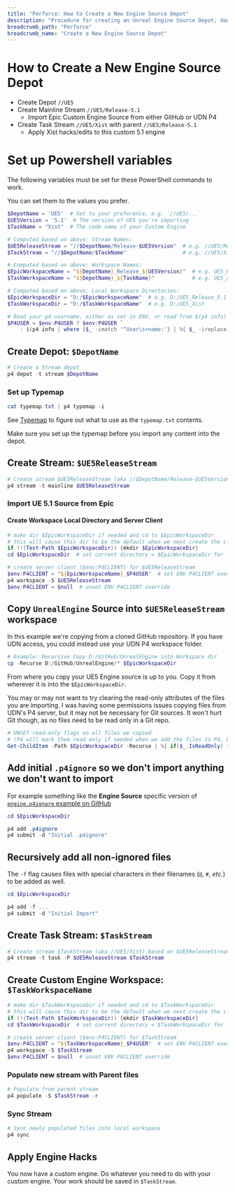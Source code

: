 ```yaml
---
title: "Perforce: How to Create a New Engine Source Depot"
description: "Procedure for creating an Unreal Engine Source Depot, downstream from Epic Games GitHub/Perforce"
breadcrumb_path: "Perforce"
breadcrumb_name: "Create a New Engine Source Depot"
---
```


# How to Create a New Engine Source Depot

- Create Depot `//UE5`
- Create Mainline Stream `//UE5/Release-5.1`
  - Import Epic Custom Engine Source from either GitHub or UDN P4
- Create Task Stream `//UE5/Xist` with parent `//UE5/Release-5.1`
  - Apply Xist hacks/edits to this custom 5.1 engine


# Set up Powershell variables

The following variables must be set for these PowerShell commands to work.

You can set them to the values you prefer.

```powershell
$DepotName = 'UE5'  # Set to your preference, e.g. `//UE5/...`
$UE5Version = '5.1'  # The version of UE5 you're importing
$TaskName = "Xist"  # The code name of your Custom Engine

# Computed based on above: Stream Names:
$UE5ReleaseStream = "//$DepotName/Release-$UE5Version"  # e.g. //UE5/Release-5.1
$TaskStream = "//$DepotName/$TaskName"                  # e.g. //UE5/Xist

# Computed based on above: Workspace Names:
$EpicWorkspaceName = "${DepotName}_Release_${UE5Version}"  # e.g. UE5_Release_5.1
$TaskWorkspaceName = "${DepotName}_${TaskName}"            # e.g. UE5_Xist

# Computed based on above: Local Workspace Directories:
$EpicWorkspaceDir = "D:/$EpicWorkspaceName"  # e.g. D:/UE5_Release_5.1
$TaskWorkspaceDir = "D:/$TaskWorkspaceName"  # e.g. D:/UE5_Xist

# Read your p4 username, either as set in ENV, or read from $(p4 info)
$P4USER = $env:P4USER ? $env:P4USER `
    : $(p4 info | where {$_ -imatch '^User\s+name:'} | %{ $_ -ireplace '^User\s+name:\s*','' })
```

## Create Depot: `$DepotName`

```powershell
# Create a Stream depot
p4 depot -t stream $DepotName
```

### Set up Typemap

```powershell
cat typemap.txt | p4 typemap -i
```

See [Typemap](./Typemap) to figure out what to use as the `typemap.txt` contents.

Make sure you set up the typemap before you import any content into the depot.


## Create Stream: `$UE5ReleaseStream`

```powershell
# Create stream $UE5ReleaseStream (aka //$DepotName/Release-$UE5Version)
p4 stream -t mainline $UE5ReleaseStream
```

### Import UE 5.1 Source from Epic

#### Create Workspace Local Directory and Server Client

```powershell
# make dir $EpicWorkspaceDir if needed and cd to $EpicWorkspaceDir
# this will cause this dir to be the default when we next create the client on the server
if (!(Test-Path $EpicWorkspaceDir)) {mkdir $EpicWorkspaceDir}
cd $EpicWorkspaceDir  # set current directory = $EpicWorkspaceDir for `p4 workspace`

# create server client ($env:P4CLIENT) for $UE5ReleaseStream
$env:P4CLIENT = "${EpicWorkspaceName}_$P4USER"  # set ENV P4CLIENT override
p4 workspace -S $UE5ReleaseStream
$env:P4CLIENT = $null  # unset ENV P4CLIENT override
```


## Copy `UnrealEngine` Source into `$UE5ReleaseStream` workspace

In this example we're copying from a cloned GitHub repository.
If you have UDN access, you could instead use your UDN P4 workspace folder.

```powershell
# Example: Recursive Copy D:/GitHub/UnrealEngine into Workspace dir
cp -Recurse D:/GitHub/UnrealEngine/* $EpicWorkspaceDir
```

From where you copy your UE5 Engine source is up to you.
Copy it from wherever it is into the `$EpicWorkspaceDir`.

You may or may not want to try clearing the read-only attributes
of the files you are importing.  I was having some permissions issues
copying files from UDN's P4 server, but it may not be necessary for Git sources.
It won't hurt Git though, as no files need to be read only in a Git repo.

```powershell
# UNSET read-only flags on all files we copied
# (P4 will mark them read only if needed when we add the files to P4, based on your typemap)
Get-ChildItem -Path $EpicWorkspaceDir -Recurse | %{ if($_.IsReadOnly) {$_.IsReadOnly = $false} }
```

## Add initial `.p4ignore` so we don't import anything we don't want to import

For example something like the **Engine Source** specific version of
[`engine.p4ignore` example on GitHub](https://github.com/XistGG/Perforce-Setup/blob/main/engine.p4ignore)

```powershell
cd $EpicWorkspaceDir

p4 add .p4ignore
p4 submit -d "Initial .p4ignore"
```

## Recursively add all non-ignored files

The `-f` flag causes files with special characters in their filenames (`@`, `#`, *etc.*)
to be added as well.

```powershell
cd $EpicWorkspaceDir

p4 add -f ...
p4 submit -d "Initial Import"
```


## Create Task Stream: `$TaskStream`

```powershell
# Create stream $TaskStream (aka //UE5/Xist) based on $UE5ReleaseStream
p4 stream -t task -P $UE5ReleaseStream $TaskStream
```

## Create Custom Engine Workspace: `$TaskWorkspaceName`

```powershell
# make dir $TaskWorkspaceDir if needed and cd to $TaskWorkspaceDir
# this will cause this dir to be the default when we next create the client on the server
if (!(Test-Path $TaskWorkspaceDir)) {mkdir $TaskWorkspaceDir}
cd $TaskWorkspaceDir  # set current directory = $TaskWorkspaceDir for `p4 workspace`

# create server client ($env:P4CLIENT) for $TaskStream
$env:P4CLIENT = "${TaskWorkspaceName}_$P4USER"  # set ENV P4CLIENT override
p4 workspace -S $TaskStream
$env:P4CLIENT = $null  # unset ENV P4CLIENT override
```

### Populate new stream with Parent files

```powershell
# Populate from parent stream
p4 populate -S $TaskStream -r
```

### Sync Stream

```powershell
# Sync newly populated files into local workspace
p4 sync
```


## Apply Engine Hacks

You now have a custom engine.  Do whatever you need to do with your custom engine.
Your work should be saved in `$TaskStream`.

